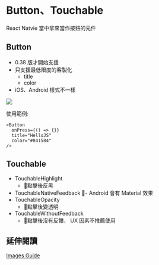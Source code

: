# Button、Touchable
React Natvie 當中拿來當作按鈕的元件


## Button
- 0.38 版才開始支援
- 只支援最低限度的客製化
  - title
  - color
- iOS、Android 樣式不一樣

![](https://facebook.github.io/react-native/img/buttonExample.png)

使用範例:
```
<Button
  onPress={() => {}}
  title="HelloJS"
  color="#841584"
/>
```
##  Touchable
- TouchableHighlight
  - 點擊後反黑
- TouchableNativeFeedback
  - Android 會有 Material 效果
- TouchableOpacity
  - 點擊後變透明
- TouchableWithoutFeedback
  - 點擊後沒有反饋， UX 因素不推薦使用

## 延伸閱讀
[Images Guide](https://facebook.github.io/react-native/docs/images.html)
